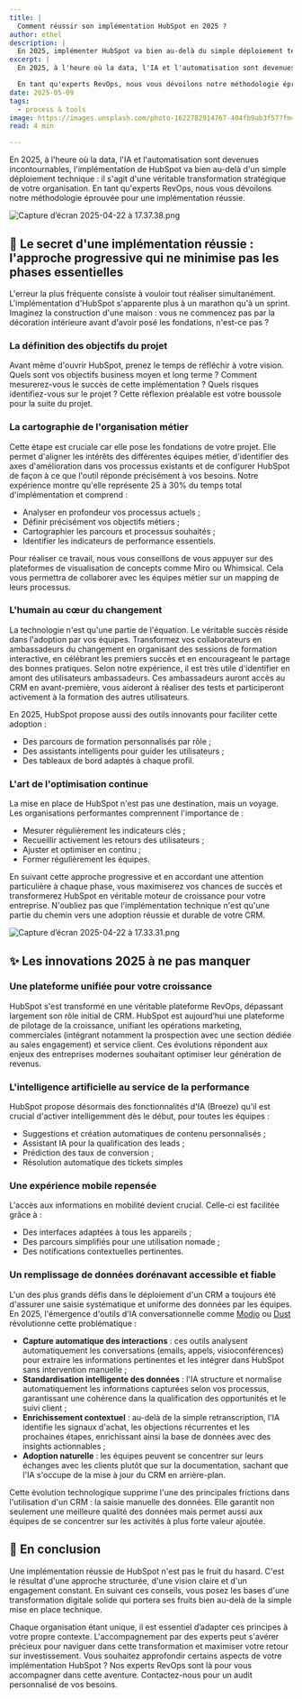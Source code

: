 ```yaml
---
title: |
  Comment réussir son implémentation HubSpot en 2025 ?
author: ethel
description: |
  En 2025, implémenter HubSpot va bien au-delà du simple déploiement technique. Découvrez notre méthodologie éprouvée pour transformer votre CRM en véritable moteur de croissance : approche progressive, adoption garantie et innovations IA. Un guide essentiel pour les dirigeants qui veulent maximiser leur ROI dès le départ.
excerpt: |
  En 2025, à l'heure où la data, l'IA et l'automatisation sont devenues incontournables, l'implémentation de HubSpot va bien au-delà d'un simple déploiement technique : il s'agit d'une véritable transformation stratégique de votre organisation.

  En tant qu'experts RevOps, nous vous dévoilons notre méthodologie éprouvée pour une implémentation réussie.
date: 2025-05-09
tags:
  - process & tools
image: https://images.unsplash.com/photo-1622782914767-404fb9ab3f57?fm=jpg&w=1200&h=800&fit=crop
read: 4 min

---
```


En 2025, à l'heure où la data, l'IA et l'automatisation sont devenues incontournables, l'implémentation de HubSpot va bien au-delà d'un simple déploiement technique : il s'agit d'une véritable transformation stratégique de votre organisation. En tant qu'experts RevOps, nous vous dévoilons notre méthodologie éprouvée pour une implémentation réussie.

![Capture d’écran 2025-04-22 à 17.37.38.png](https://jr0deqtyc8c5pvr8.public.blob.vercel-storage.com/content/posts/hubspot-implementation/diagram.png)

## 🤫 Le secret d'une implémentation réussie : l'approche progressive qui ne minimise pas les phases essentielles

L'erreur la plus fréquente consiste à vouloir tout réaliser simultanément. L'implémentation d'HubSpot s'apparente plus à un marathon qu'à un sprint. Imaginez la construction d'une maison : vous ne commencez pas par la décoration intérieure avant d'avoir posé les fondations, n'est-ce pas ?

### La définition des objectifs du projet

Avant même d'ouvrir HubSpot, prenez le temps de réfléchir à votre vision. Quels sont vos objectifs business moyen et long terme ? Comment mesurerez-vous le succès de cette implémentation ? Quels risques identifiez-vous sur le projet ? Cette réflexion préalable est votre boussole pour la suite du projet.

### La cartographie de l'organisation métier

Cette étape est cruciale car elle pose les fondations de votre projet. Elle permet d'aligner les intérêts des différentes équipes métier, d'identifier des axes d'amélioration dans vos processus existants et de configurer HubSpot de façon à ce que l'outil réponde précisément à vos besoins. Notre expérience montre qu'elle représente 25 à 30% du temps total d'implémentation et comprend :

- Analyser en profondeur vos processus actuels ;
- Définir précisément vos objectifs métiers ;
- Cartographier les parcours et processus souhaités ;
- Identifier les indicateurs de performance essentiels.

Pour réaliser ce travail, nous vous conseillons de vous appuyer sur des plateformes de visualisation de concepts comme Miro ou Whimsical. Cela vous permettra de collaborer avec les équipes métier sur un mapping de leurs processus.

### L'humain au cœur du changement

La technologie n'est qu'une partie de l'équation. Le véritable succès réside dans l'adoption par vos équipes. Transformez vos collaborateurs en ambassadeurs du changement en organisant des sessions de formation interactive, en célébrant les premiers succès et en encourageant le partage des bonnes pratiques. Selon notre expérience, il est très utile d'identifier en amont des utilisateurs ambassadeurs. Ces ambassadeurs auront accès au CRM en avant-première, vous aideront à réaliser des tests et participeront activement à la formation des autres utilisateurs.

En 2025, HubSpot propose aussi des outils innovants pour faciliter cette adoption :

- Des parcours de formation personnalisés par rôle ;
- Des assistants intelligents pour guider les utilisateurs ;
- Des tableaux de bord adaptés à chaque profil.

### L'art de l'optimisation continue

La mise en place de HubSpot n'est pas une destination, mais un voyage. Les organisations performantes comprennent l'importance de :

- Mesurer régulièrement les indicateurs clés ;
- Recueillir activement les retours des utilisateurs ;
- Ajuster et optimiser en continu ;
- Former régulièrement les équipes.

En suivant cette approche progressive et en accordant une attention particulière à chaque phase, vous maximiserez vos chances de succès et transformerez HubSpot en véritable moteur de croissance pour votre entreprise. N'oubliez pas que l'implémentation technique n'est qu'une partie du chemin vers une adoption réussie et durable de votre CRM.

![Capture d’écran 2025-04-22 à 17.33.31.png](https://jr0deqtyc8c5pvr8.public.blob.vercel-storage.com/content/posts/hubspot-implementation/chart.png)

## ✨ Les innovations 2025 à ne pas manquer

### Une plateforme unifiée pour votre croissance

HubSpot s'est transformé en une véritable plateforme RevOps, dépassant largement son rôle initial de CRM. HubSpot est aujourd’hui une plateforme de pilotage de la croissance, unifiant les opérations marketing, commerciales (intégrant notamment la prospection avec une section dédiée au sales engagement) et service client. Ces évolutions répondent aux enjeux des entreprises modernes souhaitant optimiser leur génération de revenus.

### L'intelligence artificielle au service de la performance

HubSpot propose désormais des fonctionnalités d'IA (Breeze) qu'il est crucial d'activer intelligemment dès le début, pour toutes les équipes :

- Suggestions et création automatiques de contenu personnalisés ;
- Assistant IA pour la qualification des leads ;
- Prédiction des taux de conversion ;
- Résolution automatique des tickets simples

### Une expérience mobile repensée

L'accès aux informations en mobilité devient crucial. Celle-ci est facilitée grâce à :

- Des interfaces adaptées à tous les appareils ;
- Des parcours simplifiés pour une utilisation nomade ;
- Des notifications contextuelles pertinentes.

### Un remplissage de données dorénavant accessible et fiable

L'un des plus grands défis dans le déploiement d'un CRM a toujours été d'assurer une saisie systématique et uniforme des données par les équipes. En 2025, l'émergence d'outils d'IA conversationnelle comme [Modjo](https://www.modjo.ai/) ou [Dust](https://www.notion.so/0233fd2826604187bb9e7e428068773a?pvs=21) révolutionne cette problématique :

- **Capture automatique des interactions** : ces outils analysent automatiquement les conversations (emails, appels, visioconférences) pour extraire les informations pertinentes et les intégrer dans HubSpot sans intervention manuelle ;
- **Standardisation intelligente des données** : l'IA structure et normalise automatiquement les informations capturées selon vos processus, garantissant une cohérence dans la qualification des opportunités et le suivi client ;
- **Enrichissement contextuel** : au-delà de la simple retranscription, l'IA identifie les signaux d'achat, les objections récurrentes et les prochaines étapes, enrichissant ainsi la base de données avec des insights actionnables ;
- **Adoption naturelle** : les équipes peuvent se concentrer sur leurs échanges avec les clients plutôt que sur la documentation, sachant que l'IA s'occupe de la mise à jour du CRM en arrière-plan.

Cette évolution technologique supprime l'une des principales frictions dans l'utilisation d'un CRM : la saisie manuelle des données. Elle garantit non seulement une meilleure qualité des données mais permet aussi aux équipes de se concentrer sur les activités à plus forte valeur ajoutée.

## 🤝 En conclusion

Une implémentation réussie de HubSpot n'est pas le fruit du hasard. C'est le résultat d'une approche structurée, d'une vision claire et d'un engagement constant. En suivant ces conseils, vous posez les bases d'une transformation digitale solide qui portera ses fruits bien au-delà de la simple mise en place technique.

Chaque organisation étant unique, il est essentiel d’adapter ces principes à votre propre contexte. L'accompagnement par des experts peut s'avérer précieux pour naviguer dans cette transformation et maximiser votre retour sur investissement. Vous souhaitez approfondir certains aspects de votre implémentation HubSpot ? Nos experts RevOps sont là pour vous accompagner dans cette aventure. Contactez-nous pour un audit personnalisé de vos besoins.